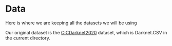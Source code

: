# Data

Here is where we are keeping all the datasets we will be using

Our original dataset is the [CICDarknet2020](https://www.unb.ca/cic/datasets/darknet2020.html) dataset, which is Darknet.CSV in the current directory.